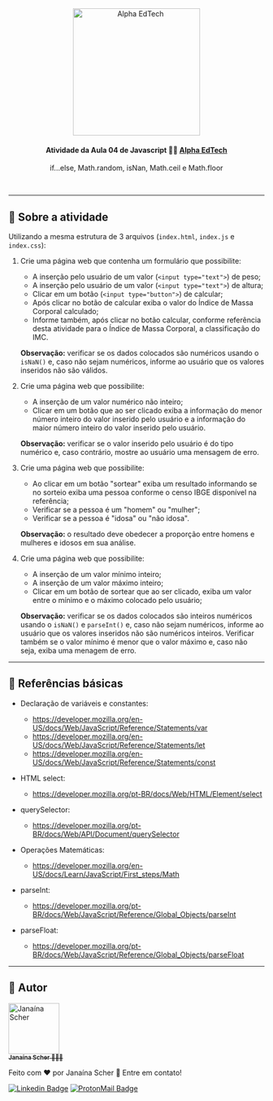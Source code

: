 <div  align="center">
	<a  href="https://www.alphaedtech.org.br/">
	    <img  src="https://user-images.githubusercontent.com/79182711/171509048-91800b54-de74-4dae-9924-3ce431a7cef2.png"  alt="Alpha EdTech"  title="Alpha EdTech"  width="250" />
	</a>
	<h4>
		Atividade da Aula 04 de Javascript 💃🏻
		<a  href="https://www.alphaedtech.org.br/">
		    Alpha EdTech
		</a>
	</h4>
	<p>if...else, Math.random, isNan, Math.ceil e Math.floor</p>
</div>
<br /> 

--- 

## 🧐 Sobre a atividade 

Utilizando a mesma estrutura de 3 arquivos (`index.html`, `index.js` e `index.css`):

1. Crie uma página web que contenha um formulário que possibilite:

	- A inserção pelo usuário de um valor (`<input type="text">`) de peso;
	- A inserção pelo usuário de um valor (`<input type="text">`) de altura;
	- Clicar em um botão (`<input type="button">`) de calcular;
	- Após clicar no botão de calcular exiba o valor do Índice de Massa Corporal calculado;
	- Informe também, após clicar no botão calcular, conforme referência desta atividade para o Índice de Massa Corporal, a classificação do IMC.
	
	**Observação:** verificar se os dados colocados são numéricos usando o `isNaN()` e, caso não sejam numéricos, informe ao usuário que os valores inseridos não são válidos.


2. Crie uma página web que possibilite:

	- A inserção de um valor numérico não inteiro;
	- Clicar em um botão que ao ser clicado exiba a informação do menor número inteiro do valor inserido pelo usuário e a informação do maior número inteiro do valor inserido pelo usuário.
	
	**Observação:** verificar se o valor inserido pelo usuário é do tipo numérico e, caso contrário, mostre ao usuário uma mensagem de erro.


3. Crie uma página web que possibilite:

	- Ao clicar em um botão "sortear" exiba um resultado informando se no sorteio exiba uma pessoa conforme o censo IBGE disponível na referência;
	- Verificar se a pessoa é um "homem" ou "mulher";
	- Verificar se a pessoa é "idosa" ou "não idosa".
	
	**Observação:** o resultado deve obedecer a proporção entre homens e mulheres e idosos em sua análise.


4. Crie uma página web que possibilite:

	- A inserção de um valor mínimo inteiro;
	- A inserção de um valor máximo inteiro;
	- Clicar em um botão de sortear que ao ser clicado, exiba um valor entre o mínimo e o máximo colocado pelo usuário;

	**Observação:** verificar se os dados colocados são inteiros numéricos usando o `isNaN()` e `parseInt()` e, caso não sejam numéricos, informe ao usuário que os valores inseridos não são numéricos inteiros. Verificar também se o valor mínimo é menor que o valor máximo e, caso não seja, exiba uma menagem de erro.

---
## 🔗 Referências básicas

- Declaração de variáveis e constantes:
	- https://developer.mozilla.org/en-US/docs/Web/JavaScript/Reference/Statements/var
	- https://developer.mozilla.org/en-US/docs/Web/JavaScript/Reference/Statements/let
	- https://developer.mozilla.org/en-US/docs/Web/JavaScript/Reference/Statements/const
 
- HTML select:
	- https://developer.mozilla.org/pt-BR/docs/Web/HTML/Element/select
 
- querySelector:
	- https://developer.mozilla.org/pt-BR/docs/Web/API/Document/querySelector

- Operações Matemáticas:
	- https://developer.mozilla.org/en-US/docs/Learn/JavaScript/First_steps/Math

- parseInt:
	- https://developer.mozilla.org/pt-BR/docs/Web/JavaScript/Reference/Global_Objects/parseInt
 
- parseFloat:
	- https://developer.mozilla.org/pt-BR/docs/Web/JavaScript/Reference/Global_Objects/parseFloat

---  

## 🦸 Autor

<div>
	<a  href="https://github.com/janascher">
		<img src="https://avatars.githubusercontent.com/u/79182711?v=4" width="100px;" alt="Janaína Scher"/>
		<br />
		<sub>
			<b>Janaína Scher</b> 👩🏻‍💻
		</sub>
	</a>
</div>

Feito com ❤️ por Janaína Scher 👋 Entre em contato!
  
[![Linkedin Badge](https://img.shields.io/badge/LinkedIn-0077B5?style=for-the-badge&logo=linkedin&logoColor=white)](https://www.linkedin.com/in/janainascher/)
[![ProtonMail Badge](https://img.shields.io/badge/ProtonMail-8B89CC?style=for-the-badge&logo=protonmail&logoColor=white)](mailto:janainascher@protonmail.com)